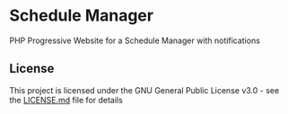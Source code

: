 # Schedule Manager

 PHP Progressive Website for a Schedule Manager with notifications


## License

This project is licensed under the GNU General Public License v3.0 - see the [LICENSE.md](LICENSE.md) file for details
